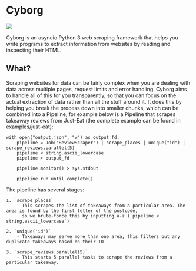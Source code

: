 # Cyborg

[![](https://travis-ci.org/orf/cyborg.svg)](https://travis-ci.org/orf/cyborg)

Cyborg is an asyncio Python 3 web scraping framework that helps you write programs to extract information
from websites by reading and inspecting their HTML.

## What?

Scraping websites for data can be fairly complex when you are dealing with data across multiple pages, request limits
and error handling. Cyborg aims to handle all of this for you transparently, so that you can focus on the actual
extraction of data rather than all the stuff around it. It does this by helping you break the process down into
smaller chunks, which can be combined into a Pipeline, for example below is a Pipeline that scrapes takeaway
reviews from Just-Eat (the complete example can be found in examples/just-eat):

    with open("output.json", "w") as output_fd:
        pipeline = Job("ReviewScraper") | scrape_places | unique("id") | scrape_reviews.parallel(5)
        pipeline < string.ascii_lowercase
        pipeline > output_fd

        pipeline.monitor() > sys.stdout

        pipeline.run_until_complete()


The pipeline has several stages:

    1. `scrape_places`
        - This scrapes the list of takeaways from a particular area. The area is found by the first letter of the postcode,
          so we brute-force this by inputting a-z (`pipeline < string.ascii_lowercase`)

    2. `unique('id')`
        - Takeaways may serve more than one area, this filters out any duplicate takeaways based on their ID

    3. `scrape_reviews.parallel(5)`
        - This starts 5 parallel tasks to scrape the reviews from a particular takeaway.